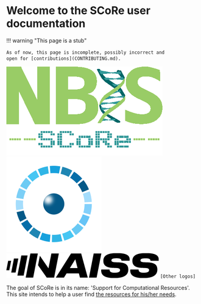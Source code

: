 # Welcome to the SCoRe user documentation

!!! warning "This page is a stub"

    As of now, this page is incomplete, possibly incorrect and
    open for [contributions](CONTRIBUTING.md).

![SCoRe logo](logo/score_logo_410x233.png)
![AIDA Data Hub logo](logo/aida_logo.png)
![The NAISS logo](logo/naiss_logo_inverted.png)
`[Other logos]`

The goal of SCoRe is in its name:
'Support for Computational Resources'.
This site intends to help a user find
[the resources for his/her needs](resources.md).


